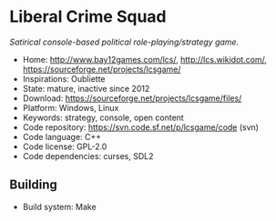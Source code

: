 # Liberal Crime Squad

_Satirical console-based political role-playing/strategy game._

- Home: http://www.bay12games.com/lcs/, http://lcs.wikidot.com/, https://sourceforge.net/projects/lcsgame/
- Inspirations: Oubliette
- State: mature, inactive since 2012
- Download: https://sourceforge.net/projects/lcsgame/files/
- Platform: Windows, Linux
- Keywords: strategy, console, open content
- Code repository: https://svn.code.sf.net/p/lcsgame/code (svn)
- Code language: C++
- Code license: GPL-2.0
- Code dependencies: curses, SDL2

## Building

- Build system: Make
